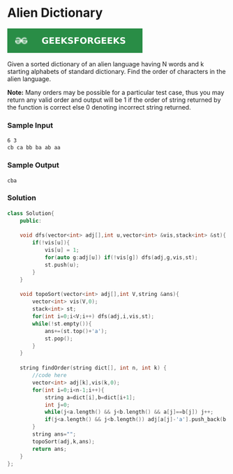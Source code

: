 # Alien Dictionary

[![Problem Link](../assets/gfg.svg)](https://practice.geeksforgeeks.org/problems/alien-dictionary/1/#)

Given a sorted dictionary of an alien language having N words and k starting alphabets of standard dictionary. Find the order of characters in the alien language.

**Note:** Many orders may be possible for a particular test case, thus you may return any valid order and output will be 1 if the order of string returned by the function is correct else 0 denoting incorrect string returned.

### Sample Input
```
6 3
cb ca bb ba ab aa
```
### Sample Output
```
cba
```

### Solution
```cpp
class Solution{
    public:
    
    void dfs(vector<int> adj[],int u,vector<int> &vis,stack<int> &st){
        if(!vis[u]){
            vis[u] = 1;
            for(auto g:adj[u]) if(!vis[g]) dfs(adj,g,vis,st);
            st.push(u);
        }
    }
    
    void topoSort(vector<int> adj[],int V,string &ans){
        vector<int> vis(V,0);
        stack<int> st;
        for(int i=0;i<V;i++) dfs(adj,i,vis,st);
        while(!st.empty()){
            ans+=(st.top()+'a');
            st.pop();
        }
    }
    
    string findOrder(string dict[], int n, int k) {
        //code here
        vector<int> adj[k],vis(k,0);
        for(int i=0;i<n-1;i++){
            string a=dict[i],b=dict[i+1];
            int j=0;
            while(j<a.length() && j<b.length() && a[j]==b[j]) j++;
            if(j<a.length() && j<b.length()) adj[a[j]-'a'].push_back(b[j]-'a');
        }
        string ans="";
        topoSort(adj,k,ans);
        return ans;
    }
};
```

